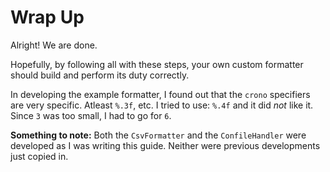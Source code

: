 # Wrap Up

Alright! We are done.

Hopefully, by following all with these steps, your own custom formatter should build and perform its duty correctly.

In developing the example formatter, I found out that the `crono` specifiers are very specific. Atleast `%.3f`, etc. I tried to use: `%.4f` and it did _not_ like it. Since `3` was too small, I had to go for `6`.

**Something to note:** Both the `CsvFormatter` and the `ConfileHandler` were developed as I was writing this guide. Neither were previous developments just copied in.
